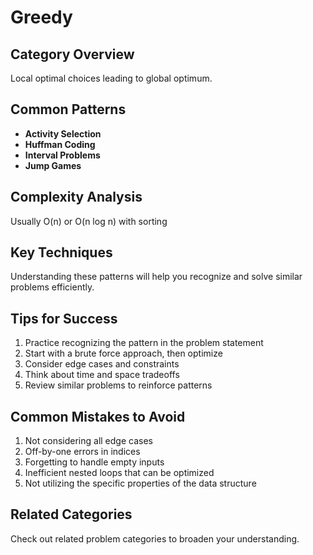 # Greedy

## Category Overview

Local optimal choices leading to global optimum.

## Common Patterns

- **Activity Selection**
- **Huffman Coding**
- **Interval Problems**
- **Jump Games**

## Complexity Analysis

Usually O(n) or O(n log n) with sorting

## Key Techniques

Understanding these patterns will help you recognize and solve similar problems efficiently.

## Tips for Success

1. Practice recognizing the pattern in the problem statement
2. Start with a brute force approach, then optimize
3. Consider edge cases and constraints
4. Think about time and space tradeoffs
5. Review similar problems to reinforce patterns

## Common Mistakes to Avoid

1. Not considering all edge cases
2. Off-by-one errors in indices
3. Forgetting to handle empty inputs
4. Inefficient nested loops that can be optimized
5. Not utilizing the specific properties of the data structure

## Related Categories

Check out related problem categories to broaden your understanding.
